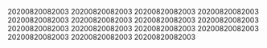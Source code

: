20200820082003
20200820082003
20200820082003
20200820082003
20200820082003
20200820082003
20200820082003
20200820082003
20200820082003
20200820082003
20200820082003
20200820082003
20200820082003
20200820082003
20200820082003
